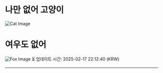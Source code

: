 
# 나만 없어 고양이

![Cat Image](https://cdn2.thecatapi.com/images/bpc.jpg)

# 여우도 없어
![Fox Image](https://randomfox.ca/images/112.jpg)
⏳ 업데이트 시간: 2025-02-17 22:12:40 (KRW)

---
